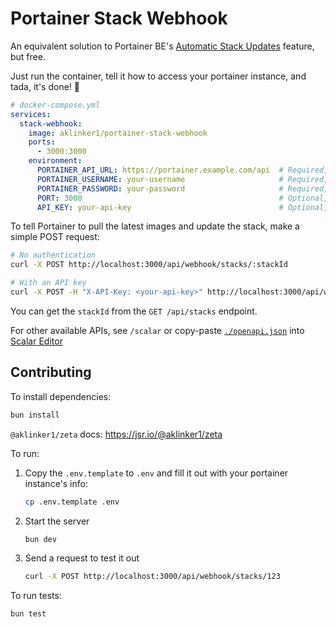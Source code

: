 # Portainer Stack Webhook

An equivalent solution to Portainer BE's [Automatic Stack Updates](https://www.portainer.io/business-upsell?from=stack-webhook) feature, but free.

Just run the container, tell it how to access your portainer instance, and tada, it's done! :tada:

<!-- prettier-ignore -->
```yaml
# docker-compose.yml
services:
  stack-webhook:
    image: aklinker1/portainer-stack-webhook
    ports:
      - 3000:3000
    environment:
      PORTAINER_API_URL: https://portainer.example.com/api  # Required, full URL including /api
      PORTAINER_USERNAME: your-username                     # Required, username to login with
      PORTAINER_PASSWORD: your-password                     # Required, password to login with
      PORT: 3000                                            # Optional, default 3000
      API_KEY: your-api-key                                 # Optional, set to a any string to require authentication
```

To tell Portainer to pull the latest images and update the stack, make a simple POST request:

```sh
# No authentication
curl -X POST http://localhost:3000/api/webhook/stacks/:stackId

# With an API key
curl -X POST -H "X-API-Key: <your-api-key>" http://localhost:3000/api/webhook/stacks/:stackId
```

You can get the `stackId` from the `GET /api/stacks` endpoint.

For other available APIs, see `/scalar` or copy-paste [`./openapi.json`](./openapi.json) into [Scalar Editor](https://editor.scalar.com/)

## Contributing

To install dependencies:

```bash
bun install
```

`@aklinker1/zeta` docs: https://jsr.io/@aklinker1/zeta

To run:

1. Copy the `.env.template` to `.env` and fill it out with your portainer instance's info:
   ```sh
   cp .env.template .env
   ```
2. Start the server
   ```sh
   bun dev
   ```
3. Send a request to test it out
   ```sh
   curl -X POST http://localhost:3000/api/webhook/stacks/123
   ```

To run tests:

```sh
bun test
```

